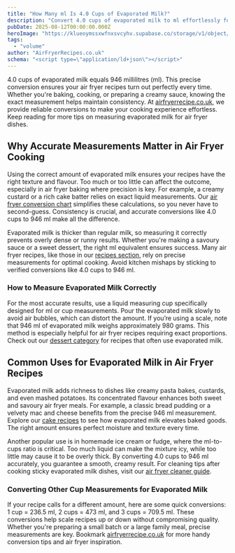 ```yaml
---
title: "How Many ml Is 4.0 Cups of Evaporated Milk?"
description: "Convert 4.0 cups of evaporated milk to ml effortlessly for precise air fryer recipes. Get accurate measurements in seconds!"
pubDate: 2025-08-12T00:00:00.000Z
heroImage: "https://klueoymssxwfnxsvcyhv.supabase.co/storage/v1/object/public/md/how-many-ml-is-4-cups-evaporated-milk-0ec60393.webp"
tags:
  - "volume"
author: "AirFryerRecipes.co.uk"
schema: "<script type=\"application/ld+json\"></script>"
---
```


<p>4.0 cups of evaporated milk equals 946 millilitres (ml). This precise conversion ensures your air fryer recipes turn out perfectly every time. Whether you're baking, cooking, or preparing a creamy sauce, knowing the exact measurement helps maintain consistency. At <a href=https://www.airfryerrecipe.co.uk>airfryerrecipe.co.uk</a>, we provide reliable conversions to make your cooking experience effortless. Keep reading for more tips on measuring evaporated milk for air fryer dishes.</p>  

<h2>Why Accurate Measurements Matter in Air Fryer Cooking</h2>  
<p>Using the correct amount of evaporated milk ensures your recipes have the right texture and flavour. Too much or too little can affect the outcome, especially in air fryer baking where precision is key. For example, a creamy custard or a rich cake batter relies on exact liquid measurements. Our <a href=https://www.airfryerrecipe.co.uk/air-fryer-conversion-chart>air fryer conversion chart</a> simplifies these calculations, so you never have to second-guess. Consistency is crucial, and accurate conversions like 4.0 cups to 946 ml make all the difference.</p>  

<p>Evaporated milk is thicker than regular milk, so measuring it correctly prevents overly dense or runny results. Whether you're making a savoury sauce or a sweet dessert, the right ml equivalent ensures success. Many air fryer recipes, like those in our <a href=https://www.airfryerrecipe.co.uk/recipes>recipes section</a>, rely on precise measurements for optimal cooking. Avoid kitchen mishaps by sticking to verified conversions like 4.0 cups to 946 ml.</p>  

<h3>How to Measure Evaporated Milk Correctly</h3>  
<p>For the most accurate results, use a liquid measuring cup specifically designed for ml or cup measurements. Pour the evaporated milk slowly to avoid air bubbles, which can distort the amount. If you’re using a scale, note that 946 ml of evaporated milk weighs approximately 980 grams. This method is especially helpful for air fryer recipes requiring exact proportions. Check out our <a href=https://www.airfryerrecipe.co.uk/recipe-category/dessert>dessert category</a> for recipes that often use evaporated milk.</p>  

<h2>Common Uses for Evaporated Milk in Air Fryer Recipes</h2>  
<p>Evaporated milk adds richness to dishes like creamy pasta bakes, custards, and even mashed potatoes. Its concentrated flavour enhances both sweet and savoury air fryer meals. For example, a classic bread pudding or a velvety mac and cheese benefits from the precise 946 ml measurement. Explore our <a href=https://www.airfryerrecipe.co.uk/recipe-category/cakes>cake recipes</a> to see how evaporated milk elevates baked goods. The right amount ensures perfect moisture and texture every time.</p>  

<p>Another popular use is in homemade ice cream or fudge, where the ml-to-cups ratio is critical. Too much liquid can make the mixture icy, while too little may cause it to be overly thick. By converting 4.0 cups to 946 ml accurately, you guarantee a smooth, creamy result. For cleaning tips after cooking sticky evaporated milk dishes, visit our <a href=https://www.airfryerrecipe.co.uk/air-fryer-cleaner>air fryer cleaner guide</a>.</p>  

<h3>Converting Other Cup Measurements for Evaporated Milk</h3>  
<p>If your recipe calls for a different amount, here are some quick conversions: 1 cup = 236.5 ml, 2 cups = 473 ml, and 3 cups = 709.5 ml. These conversions help scale recipes up or down without compromising quality. Whether you're preparing a small batch or a large family meal, precise measurements are key. Bookmark <a href=https://www.airfryerrecipe.co.uk>airfryerrecipe.co.uk</a> for more handy conversion tips and air fryer inspiration.</p>